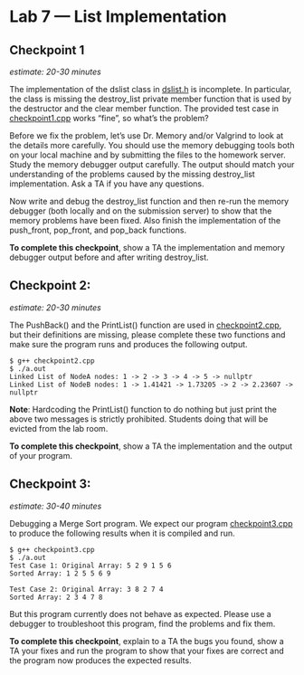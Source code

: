 # Lab 7 — List Implementation

## Checkpoint 1
*estimate: 20-30 minutes*

The implementation of the dslist class in [dslist.h](dslist.h) is incomplete. In particular, the class is missing the destroy_list
private member function that is used by the destructor and the clear member function. The provided test
case in [checkpoint1.cpp](checkpoint1.cpp) works “fine”, so what’s the problem?

Before we fix the problem, let’s use Dr. Memory and/or Valgrind to look at the details more carefully.
You should use the memory debugging tools both on your local machine and by submitting the files to
the homework server. Study the memory debugger output carefully. The output should match your
understanding of the problems caused by the missing destroy_list implementation. Ask a TA if you
have any questions.

Now write and debug the destroy_list function and then re-run the memory debugger (both locally and on
the submission server) to show that the memory problems have been fixed. Also finish the implementation
of the push_front, pop_front, and pop_back functions.

**To complete this checkpoint**, show a TA the implementation and memory debugger output before and
after writing destroy_list.

## Checkpoint 2: 
*estimate: 20-30 minutes*

The PushBack() and the PrintList() function are used in [checkpoint2.cpp](checkpoint2.cpp), but their definitions are missing, please complete these two functions and make sure the program runs and produces the following output.

```console
$ g++ checkpoint2.cpp
$ ./a.out
Linked List of NodeA nodes: 1 -> 2 -> 3 -> 4 -> 5 -> nullptr
Linked List of NodeB nodes: 1 -> 1.41421 -> 1.73205 -> 2 -> 2.23607 -> nullptr
```

**Note**: Hardcoding the PrintList() function to do nothing but just print the above two messages is strictly prohibited. Students doing that will be evicted from the lab room.

**To complete this checkpoint**, show a TA the implementation and the output of your program.

## Checkpoint 3: 
*estimate: 30-40 minutes*

Debugging a Merge Sort program. We expect our program [checkpoint3.cpp](checkpoint3.cpp) to produce the following results when it is compiled and run.

```console
$ g++ checkpoint3.cpp
$ ./a.out
Test Case 1: Original Array: 5 2 9 1 5 6
Sorted Array: 1 2 5 5 6 9

Test Case 2: Original Array: 3 8 2 7 4
Sorted Array: 2 3 4 7 8
```

But this program currently does not behave as expected. Please use a debugger to troubleshoot this program, find the problems and fix them.

**To complete this checkpoint**, explain to a TA the bugs you found, show a TA your fixes and run the program to show that your fixes are correct and the program now produces the expected results.

